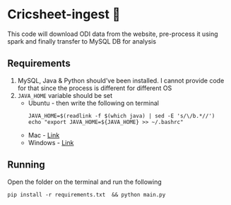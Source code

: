 # Cricsheet-ingest 🏏

This code will download ODI data from the website, pre-process it using spark and finally transfer to MySQL DB for analysis

## Requirements

1. MySQL, Java & Python should’ve been installed. I cannot provide code for that since the process is different for different OS
2. `JAVA_HOME` variable should be set
    - Ubuntu - then write the following on terminal
      ```
      JAVA_HOME=$(readlink -f $(which java) | sed -E 's/\/b.*//')
      echo "export JAVA_HOME=${JAVA_HOME} >> ~/.bashrc"
      ```
    - Mac - [Link](https://stackoverflow.com/questions/22842743/how-to-set-java-home-environment-variable-on-mac-os-x-10-9)
    - Windows - [Link](https://confluence.atlassian.com/doc/setting-the-java_home-variable-in-windows-8895.html)


## Running

Open the folder on the terminal and run the following
```
pip install -r requirements.txt  && python main.py
```
